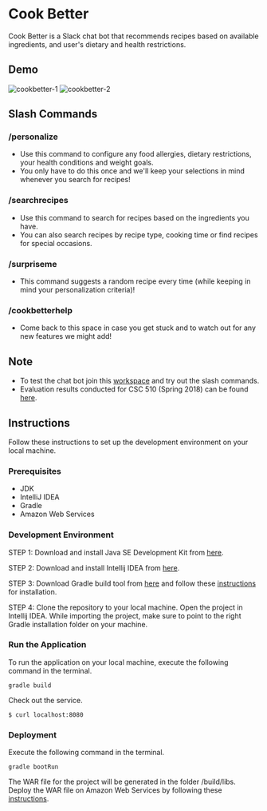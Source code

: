 # Cook Better

Cook Better is a Slack chat bot that recommends recipes based on available ingredients, and user's dietary and health restrictions.

## Demo

![cookbetter-1](https://user-images.githubusercontent.com/18286278/38170174-fd828e36-354b-11e8-8635-256bd4c3bd20.gif)
![cookbetter-2](https://user-images.githubusercontent.com/18286278/38170175-fd923232-354b-11e8-9847-fd213625ac31.gif)

## Slash Commands

### /personalize
<ul>
<li>Use this command to configure any food allergies, dietary restrictions, your health conditions and weight goals.
<li>You only have to do this once and we'll keep your selections in mind whenever you search for recipes!
</ul>

### /searchrecipes
<ul>
<li>Use this command to search for recipes based on the ingredients you have.
<li>You can also search recipes by recipe type, cooking time or find recipes for special occasions.
</ul>

### /surpriseme
<ul>
<li>This command suggests a random recipe every time (while keeping in mind your personalization criteria)!
</ul>

### /cookbetterhelp
<ul>
<li>Come back to this space in case you get stuck and to watch out for any new features we might add!
</ul>

## Note
<ul>
<li>To test the chat bot join this <a href = "https://join.slack.com/t/cookbetter/shared_invite/enQtMzI3ODczNDA0Mjc1LTE3ZTdjZmNkZGYzMGQzMTM3ZjFlNGRjZDc5ZmYwMjkwOTRjNzZhOWFjZjJlMDYyMzNiZTQ1MmQ1NzE1ZDdmNzU">workspace</a> and try out the slash commands.
<li>Evaluation results conducted for CSC 510 (Spring 2018) can be found <a href = "https://docs.google.com/spreadsheets/d/1fQGg2BpN0p5x_VaZ33qUwYhCCYA8SKHLrHzOEIC_n4E/edit#gid=1590162455">here</a>.
 </ul>

## Instructions
Follow these instructions to set up the development environment on your local machine.

### Prerequisites
<ul>
 <li>JDK
 <li>IntelliJ IDEA
 <li>Gradle
 <li>Amazon Web Services
 </ul>
 
 ### Development Environment
 
STEP 1: Download and install Java SE Development Kit from <a href="http://www.oracle.com/technetwork/java/javase/downloads/jdk9-downloads-3848520.html">here</a>.

STEP 2: Download and install Intellij IDEA from <a href="https://www.jetbrains.com/idea/download/#section=windows">here</a>.

STEP 3: Download Gradle build tool from <a href="https://gradle.org/releases/">here</a> and follow these <a href="https://gradle.org/install/">instructions</a> for installation.

STEP 4: Clone the repository to your local machine. Open the project in Intellij IDEA. While importing the project, make sure to point to the right Gradle installation folder on your machine.

### Run the Application
To run the application on your local machine, execute the following command in the terminal.

```
gradle build
```

Check out the service.

```
$ curl localhost:8080
```

### Deployment
Execute the following command in the terminal.
```
gradle bootRun
```
The WAR file for the project will be generated in the folder /build/libs.
Deploy the WAR file on Amazon Web Services by following these <a href="https://youtu.be/-ZYQQh8G01A?t=264">instructions</a>.
